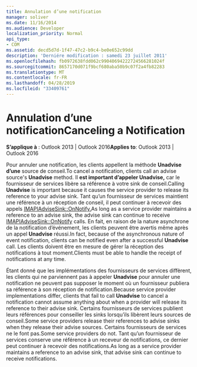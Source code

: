 ```yaml
---
title: Annulation d’une notification
manager: soliver
ms.date: 11/16/2014
ms.audience: Developer
localization_priority: Normal
api_type:
- COM
ms.assetid: decd5d7d-1f47-47c2-b9c4-be0e652c99dd
description: 'Derniére modification : samedi 23 juillet 2011'
ms.openlocfilehash: fb0972638fdd062c99040694222724566281024f
ms.sourcegitcommit: 8657170d071f9bcf680aba50b9c07f2a4fb82283
ms.translationtype: MT
ms.contentlocale: fr-FR
ms.lasthandoff: 04/28/2019
ms.locfileid: "33409761"
---
```

# <a name="canceling-a-notification"></a><span data-ttu-id="d17c5-103">Annulation d’une notification</span><span class="sxs-lookup"><span data-stu-id="d17c5-103">Canceling a Notification</span></span>

  
  
<span data-ttu-id="d17c5-104">**S’applique à** : Outlook 2013 | Outlook 2016</span><span class="sxs-lookup"><span data-stu-id="d17c5-104">**Applies to**: Outlook 2013 | Outlook 2016</span></span> 
  
<span data-ttu-id="d17c5-105">Pour annuler une notification, les clients appellent la méthode **Unadvise d’une** source de conseil.</span><span class="sxs-lookup"><span data-stu-id="d17c5-105">To cancel a notification, clients call an advise source's **Unadvise** method.</span></span> <span data-ttu-id="d17c5-106">Il **est important d’appeler Unadvise,** car le fournisseur de services libère sa référence à votre sink de conseil.</span><span class="sxs-lookup"><span data-stu-id="d17c5-106">Calling **Unadvise** is important because it causes the service provider to release its reference to your advise sink.</span></span> <span data-ttu-id="d17c5-107">Tant qu’un fournisseur de services maintient une référence à un réception de conseil, il peut continuer à recevoir des appels [IMAPIAdviseSink::OnNotify.](imapiadvisesink-onnotify.md)</span><span class="sxs-lookup"><span data-stu-id="d17c5-107">As long as a service provider maintains a reference to an advise sink, the advise sink can continue to receive [IMAPIAdviseSink::OnNotify](imapiadvisesink-onnotify.md) calls.</span></span> <span data-ttu-id="d17c5-108">En fait, en raison de la nature asynchrone de la notification d’événement, les clients peuvent être avertis même après un appel **Unadvise** réussi.</span><span class="sxs-lookup"><span data-stu-id="d17c5-108">In fact, because of the asynchronous nature of event notification, clients can be notified even after a successful **Unadvise** call.</span></span> <span data-ttu-id="d17c5-109">Les clients doivent être en mesure de gérer la réception des notifications à tout moment.</span><span class="sxs-lookup"><span data-stu-id="d17c5-109">Clients must be able to handle the receipt of notifications at any time.</span></span> 
  
<span data-ttu-id="d17c5-110">Étant donné que les implémentations des fournisseurs de services diffèrent, les clients qui ne parviennent pas à appeler **Unadvise** pour annuler une notification ne peuvent pas supposer le moment où un fournisseur publiera sa référence à son réception de notification.</span><span class="sxs-lookup"><span data-stu-id="d17c5-110">Because service provider implementations differ, clients that fail to call **Unadvise** to cancel a notification cannot assume anything about when a provider will release its reference to their advise sink.</span></span> <span data-ttu-id="d17c5-111">Certains fournisseurs de services publient leurs références pour conseiller les sinks lorsqu’ils libèrent leurs sources de conseil.</span><span class="sxs-lookup"><span data-stu-id="d17c5-111">Some service providers release their references to advise sinks when they release their advise sources.</span></span> <span data-ttu-id="d17c5-112">Certains fournisseurs de services ne le font pas.</span><span class="sxs-lookup"><span data-stu-id="d17c5-112">Some service providers do not.</span></span> <span data-ttu-id="d17c5-113">Tant qu’un fournisseur de services conserve une référence à un receveur de notifications, ce dernier peut continuer à recevoir des notifications.</span><span class="sxs-lookup"><span data-stu-id="d17c5-113">As long as a service provider maintains a reference to an advise sink, that advise sink can continue to receive notifications.</span></span> 
  

